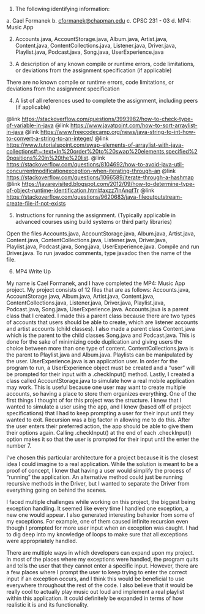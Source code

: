 1) The following identifying information:

a. Cael Formanek
b. cformanek@chapman.edu 
c. CPSC 231 - 03
d. MP4: Music App

2) Accounts.java, AccountStorage.java, Album.java, Artist.java, Content.java, ContentCollections.java, Listener.java, Driver.java, Playlist.java, Podcast.java, Song.java, UserExperience.java

3) A description of any known compile or runtime errors, code limitations, or deviations
from the assignment specification (if applicable)

  There are no known compile or runtime errors, code limitations, or deviations from the assignment specification

4) A list of all references used to complete the assignment, including peers (if applicable)

 @link https://stackoverflow.com/questions/3993982/how-to-check-type-of-variable-in-java
 @link https://www.javatpoint.com/how-to-sort-arraylist-in-java
 @link https://www.freecodecamp.org/news/java-string-to-int-how-to-convert-a-string-to-an-integer/
 @link https://www.tutorialspoint.com/swap-elements-of-arraylist-with-java-collections#:~:text=In%20order%20to%20swap%20elements,specified%20positions%20in%20the%20list.
 @link https://stackoverflow.com/questions/8104692/how-to-avoid-java-util-concurrentmodificationexception-when-iterating-through-an
 @link https://stackoverflow.com/questions/1066589/iterate-through-a-hashmap
 @link https://javarevisited.blogspot.com/2012/09/how-to-determine-type-of-object-runtime-identification.html#axzz7lnAnqfTr
 @link  https://stackoverflow.com/questions/9620683/java-fileoutputstream-create-file-if-not-exists


5) Instructions for running the assignment. (Typically applicable in advanced courses using
build systems or third party libraries)

  Open the files Accounts.java, AccountStorage.java, Album.java, Artist.java, Content.java, ContentCollections.java, Listener.java, Driver.java, Playlist.java, Podcast.java, Song.java, UserExperience.java. Compile and run Driver.java. To run javadoc comments, type javadoc then the name of the file.

  
6) MP4 Write Up

My name is Cael Formanek, and I have completed the MP4: Music App project. My project consists of 12 files that are as follows: Accounts.java, AccountStorage.java, Album.java, Artist.java, Content.java, ContentCollections.java, Listener.java, Driver.java, Playlist.java, Podcast.java, Song.java, UserExperience.java. Accounts.java is a parent class that I created. I made this a parent class because there are two types of accounts that users should be able to create, which are listener accounts and artist accounts (child classes). I also made a parent class Content.java which is the parent to the child classes Song.java and Podcast.java. This is done for the sake of minimizing code duplication and giving users the choice between more than one type of content. ContentCollections.java is the parent to Playlist.java and Album.java. Playlists can be manipulated by the user. UserExperience.java is an application user. In order for the program to run, a UserExperience object must be created and a “user” will be prompted for their input with a .checkInput() method. Lastly, I created a class called AccountStorage.java to simulate how a real mobile application may work. This is useful because one user may want to create multiple accounts, so having a place to store them organizes everything. One of the first things I thought of for this project was the structure. I knew that I wanted to simulate a user using the app, and I knew (based off of project specifications) that I had to keep prompting a user for their input until they wanted to exit. Recursion was a big factor in allowing me to do this. After the user enters their preferred action, the app should be able to give them their options again. Calling .checkInput() at the end of each .checkInput() option makes it so that the user is prompted for their input until the enter the number 7.

I’ve chosen this particular architecture for a project because it is the closest idea I could imagine to a real application. While the solution is meant to be a proof of concept, I knew that having a user would simplify the process of “running” the application. An alternative method could just be running recursive methods in the Driver, but I wanted to separate the Driver from everything going on behind the scenes.

I faced multiple challenges while working on this project, the biggest being exception handling. It seemed like every time I handled one exception, a new one would appear. I also generated interesting behavior from some of my exceptions. For example, one of them caused infinite recursion even though I prompted for more user input when an exception was caught. I had to dig deep into my knowledge of loops to make sure that all exceptions were appropriately handled.

There are multiple ways in which developers can expand upon my project. In most of the places where my exceptions were handled, the program quits and tells the user that they cannot enter a specific input. However, there are a few places where I prompt the user to keep trying to enter the correct input if an exception occurs, and I think this would be beneficial to use everywhere throughout the rest of the code. I also believe that it would be really cool to actually play music out loud and implement a real playlist within this application. It could definitely be expanded in terms of how realistic it is and its functionality.




